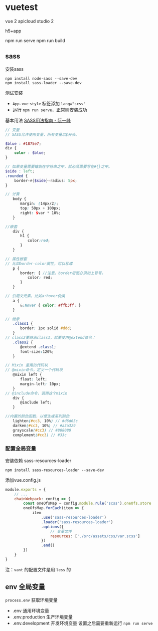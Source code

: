 # vuetest
vue 2
apicloud studio 2

h5+app

npm run serve
npm run build

## sass
安装sass
```
npm install node-sass --save-dev
npm install sass-loader --save-dev

```

测试安装
- `App.vue` `style` 标签添加 `lang="scss"`
- 运行 `npm run serve`，正常则安装成功

基本用法 [SASS用法指南 - 阮一峰](https://ruanyifeng.com/blog/2012/06/sass.html)
```scss
// 变量
// SASS允许使用变量，所有变量以$开头。

$blue : #1875e7;　
div {
    color : $blue;
}

// 如果变量需要镶嵌在字符串之中，就必须需要写在#{}之中。
$side : left;
.rounded {
    border-#{$side}-radius: 5px;
}

// 计算
　　body {
　　　　margin: (14px/2);
　　　　top: 50px + 100px;
　　　　right: $var * 10%;
　　}

//嵌套
　　div {
　　　　h1 {
　　　　　　color:red;
　　　　}
　　}

// 属性嵌套
// 比如border-color属性，可以写成
　　p {
　　　　border: { //注意，border后面必须加上冒号。
　　　　　　color: red;
　　　　}
　　}

// 引用父元素，比如a:hover伪类
　　a {
　　　　&:hover { color: #ffb3ff; }
　　}

// 继承
　　.class1 {
　　　　border: 1px solid #ddd;
　　}
// class2要继承class1，就要使用@extend命令：
　　.class2 {
　　　　@extend .class1;
　　　　font-size:120%;
　　}

// Mixin 重用的代码块
// @mixin命令，定义一个代码块
　　@mixin left {
　　　　float: left;
　　　　margin-left: 10px;
　　}
// @include命令，调用这个mixin
　　div {
　　　　@include left;
　　}

//内置的颜色函数，以便生成系列颜色
　　lighten(#cc3, 10%) // #d6d65c
　　darken(#cc3, 10%) // #a3a329
　　grayscale(#cc3) // #808080
　　complement(#cc3) // #33c

```

### 配置全局变量
安装依赖 sass-resources-loader
```
npm install sass-resources-loader --save-dev
```

添加vue.config.js
```javascript
module.exports = {
    // ...
    chainWebpack: config => {
        const oneOfsMap = config.module.rule('scss').oneOfs.store
        oneOfsMap.forEach(item => {
            item
                .use('sass-resources-loader')
                .loader('sass-resources-loader')
                .options({
                    // 变量文件
                    resources: ['./src/assets/css/var.scss']
                })
                .end()
        })
    }
}
```

注：`vant` 的配置文件是用 `less` 的

## env 全局变量
`process.env` 获取环境变量
- .env 通用环境变量
- .env.production 生产环境变量
- .env.development 开发环境变量
设置之后需要重新运行 `npm run serve`